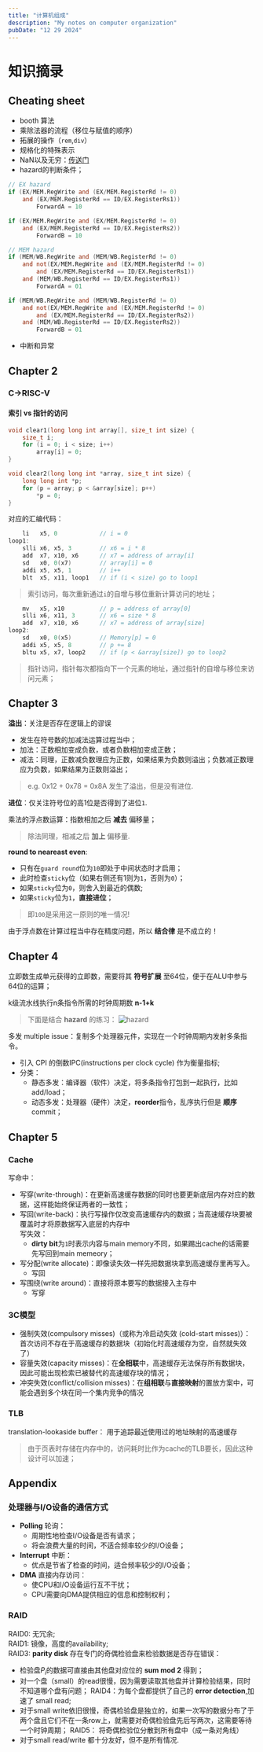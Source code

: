 ```yaml
---
title: "计算机组成"
description: "My notes on computer organization"
pubDate: "12 29 2024"
---
```


# 知识摘录
## Cheating sheet
- booth 算法
- 乘除法器的流程（移位与赋值的顺序）
- 拓展的操作（`rem`,`div`）
- 规格化的特殊表示
- NaN以及无穷：[传送门](https://note.noughtq.top/system/co/3#ieee-754-floating-point-standard)
- hazard的判断条件；
```verilog
// EX hazard
if (EX/MEM.RegWrite and (EX/MEM.RegisterRd != 0)
    and (EX/MEM.RegisterRd == ID/EX.RegisterRs1))
        ForwardA = 10

if (EX/MEM.RegWrite and (EX/MEM.RegisterRd != 0)
    and (EX/MEM.RegisterRd == ID/EX.RegisterRs2))
        ForwardB = 10

// MEM hazard
if (MEM/WB.RegWrite and (MEM/WB.RegisterRd != 0)
    and not(EX/MEM.RegWrite and (EX/MEM.RegisterRd != 0)
        and (EX/MEM.RegisterRd == ID/EX.RegisterRs1))
    and (MEM/WB.RegisterRd == ID/EX.RegisterRs1))
        ForwardA = 01

if (MEM/WB.RegWrite and (MEM/WB.RegisterRd != 0)
    and not(EX/MEM.RegWrite and (EX/MEM.RegisterRd != 0)
        and (EX/MEM.RegisterRd == ID/EX.RegisterRs2))
    and (MEM/WB.RegisterRd == ID/EX.RegisterRs2))
        ForwardB = 01
```

- 中断和异常



## Chapter 2
### C->RISC-V
#### 索引 vs 指针的访问
```c
void clear1(long long int array[], size_t int size) {
    size_t i;
    for (i = 0; i < size; i++)
        array[i] = 0;
}

void clear2(long long int *array, size_t int size) {
    long long int *p;
    for (p = array; p < &array[size]; p++) 
        *p = 0;
}
```
对应的汇编代码：
```c
    li   x5, 0            // i = 0
loop1:                    
    slli x6, x5, 3        // x6 = i * 8
    add  x7, x10, x6      // x7 = address of array[i]
    sd   x0, 0(x7)        // array[i] = 0
    addi x5, x5, 1        // i++
    blt  x5, x11, loop1   // if (i < size) go to loop1
```
> 索引访问，每次重新通过`i`的自增与移位重新计算访问的地址；

```c
    mv   x5, x10          // p = address of array[0]
    slli x6, x11, 3       // x6 = size * 8
    add  x7, x10, x6      // x7 = address of array[size]
loop2:                    
    sd   x0, 0(x5)        // Memory[p] = 0
    addi x5, x5, 8        // p += 8
    bltu x5, x7, loop2    // if (p < &array[size]) go to loop2
```
> 指针访问，指针每次都指向下一个元素的地址，通过指针的自增与移位来访问元素；


## Chapter  3
**溢出**：关注是否存在逻辑上的谬误
- 发生在符号数的加减法运算过程当中；
- 加法：正数相加变成负数，或者负数相加变成正数；
- 减法：同理，正数减负数理应为正数，如果结果为负数则溢出；负数减正数理应为负数，如果结果为正数则溢出；
> e.g. 0x12 + 0x78 = 0x8A 发生了溢出，但是没有进位.


**进位**：仅关注符号位的高1位是否得到了进位`1`.

乘法的浮点数运算：指数相加之后 **减去** 偏移量；
> 除法同理，相减之后 **加上** 偏移量.

**round to neareast even**: 
- 只有在`guard round`位为`10`即处于中间状态时才启用；
- 此时检查`sticky`位（如果右侧还有1则为`1`，否则为`0`）；
- 如果`sticky`位为`0`，则舍入到最近的偶数;
- 如果`sticky`位为`1`，**直接进位**；
> 即`100`是采用这一原则的唯一情况!


由于浮点数在计算过程当中存在精度问题，所以 **结合律** 是不成立的！


## Chapter 4
立即数生成单元获得的立即数，需要将其 **符号扩展** 至64位，便于在ALU中参与64位的运算；

k级流水线执行n条指令所需的时钟周期数 **n-1+k**
> 下面是结合 **hazard** 的练习：
> ![hazard](../images/tech-hazard.png)


多发 multiple issue：复制多个处理器元件，实现在一个时钟周期内发射多条指令。
- 引入 CPI 的倒数IPC(instructions per clock cycle) 作为衡量指标;
- 分类：
  - 静态多发：编译器（软件）决定，将多条指令打包到一起执行，比如add/load；
  - 动态多发：处理器（硬件）决定，**reorder**指令，乱序执行但是 **顺序** commit；

## Chapter 5
### Cache
写命中：
- 写穿(write-through)：在更新高速缓存数据的同时也要更新底层内存对应的数据，这样能始终保证两者的一致性；
- 写回(write-back)：执行写操作仅改变高速缓存内的数据；当高速缓存块要被覆盖时才将原数据写入底层的内存中  
写失效：
  - **dirty bit**为`1`时表示内容与main memory不同，如果踢出cache的话需要先写回到main memeory；
- 写分配(write allocate)：即像读失效一样先把数据块拿到高速缓存里再写入。
  - 写回
- 写围绕(write around)：直接将原本要写的数据接入主存中
  - 写穿

### 3C模型
- 强制失效(compulsory misses)（或称为冷启动失效 (cold-start misses)）：首次访问不存在于高速缓存的数据块（初始化时高速缓存为空，自然就失效了）
- 容量失效(capacity misses)：在**全相联**中，高速缓存无法保存所有数据块，因此可能出现检索已被替代的高速缓存块的情况；
- 冲突失效(conflict/collision misses)：在**组相联**与**直接映射**的置放方案中，可能会遇到多个块在同一个集内竞争的情况

### TLB
translation-lookaside buffer： 用于追踪最近使用过的地址映射的高速缓存
> 由于页表时存储在内存中的，访问耗时比作为cache的TLB要长，因此这种设计可以加速；





## Appendix
### 处理器与I/O设备的通信方式
- **Polling** 轮询：
  - 周期性地检查I/O设备是否有请求；
  - 将会浪费大量的时间，不适合频率较少的I/O设备；
- **Interrupt** 中断：
  - 优点是节省了检查的时间，适合频率较少的I/O设备；
- **DMA** 直接内存访问：
  - 使CPU和I/O设备运行互不干扰；
  - CPU需要向DMA提供相应的信息和控制权利；


### RAID
RAID0: 无冗余;  
RAID1: 镜像，高度的availability;  
RAID3: **parity disk** 存在专门的奇偶检验盘来检验数据是否存在错误：  
- 检验盘$P_i$的数据可直接由其他盘对应位的 **sum mod 2** 得到；
- 对一个盘（small）的read很慢，因为需要读取其他盘并计算检验结果，同时不知道哪个盘有问题；
RAID4：为每个盘都提供了自己的 **error detection**,加速了 small read;  
- 对于small write依旧很慢，奇偶检验盘是独立的，如果一次写的数据分布了于两个盘且它们不在一条row上，就需要对奇偶检验盘先后写两次，这需要等待一个时钟周期；
RAID5： 将奇偶检验位分散到所有盘中（成一条对角线）
- 对于small read/write 都十分友好，但不是所有情况.

